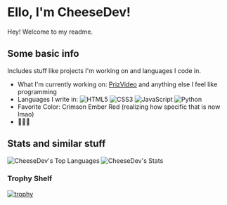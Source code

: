# Ello, I'm CheeseDev! 

Hey! Welcome to my readme.

## Some basic info
Includes stuff like projects I'm working on and languages I code in.
 - What I'm currently working on: [PrizVideo](https://github.com/PrizVideo/PrizVideo-Main) and anything else I feel like programming
 - Languages I write in: ![HTML5](https://img.shields.io/badge/html5-%23E34F26.svg?style=for-the-badge&logo=html5&logoColor=white) ![CSS3](https://img.shields.io/badge/css3-%231572B6.svg?style=for-the-badge&logo=css3&logoColor=white) ![JavaScript](https://img.shields.io/badge/javascript-%23323330.svg?style=for-the-badge&logo=javascript&logoColor=%23F7DF1E) ![Python](https://img.shields.io/badge/python-3670A0?style=for-the-badge&logo=python&logoColor=ffdd54) 
 - Favorite Color: Crimson Ember Red (realizing how specific that is now lmao)
 - 🦅🦅🦅

## Stats and similar stuff
![CheeseDev's Top Languages](https://github-readme-stats.vercel.app/api/top-langs/?username=callendv&theme=tokyonight&show_icons=true&hide_border=false&layout=compact)
![CheeseDev's Stats](https://github-readme-stats.vercel.app/api?username=callendv&theme=tokyonight&show_icons=true&hide_border=false&count_private=false)

### Trophy Shelf
[![trophy](https://github-profile-trophy.vercel.app/?username=callendv)](https://github.com/ryo-ma/github-profile-trophy)